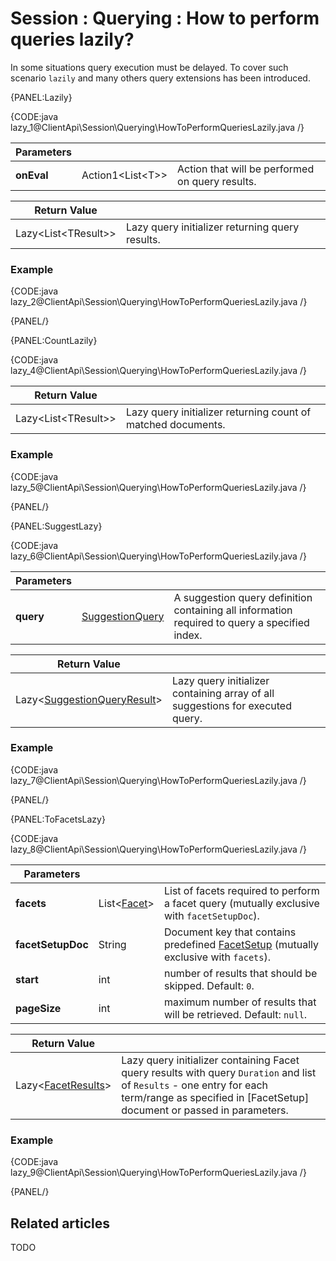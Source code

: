 # Session : Querying : How to perform queries lazily?

In some situations query execution must be delayed. To cover such scenario `lazily` and many others query extensions has been introduced.

{PANEL:Lazily}

{CODE:java lazy_1@ClientApi\Session\Querying\HowToPerformQueriesLazily.java /}

| Parameters | | |
| ------------- | ------------- | ----- |
| **onEval** | Action1&lt;List&lt;T&gt;&gt; | Action that will be performed on query results. |

| Return Value | |
| ------------- | ----- |
| Lazy<List&lt;TResult&gt;> | Lazy query initializer returning query results. |

### Example

{CODE:java lazy_2@ClientApi\Session\Querying\HowToPerformQueriesLazily.java /}

{PANEL/}

{PANEL:CountLazily}

{CODE:java lazy_4@ClientApi\Session\Querying\HowToPerformQueriesLazily.java /}

| Return Value | |
| ------------- | ----- |
| Lazy<List&lt;TResult&gt;> | Lazy query initializer returning count of matched documents. |

### Example

{CODE:java lazy_5@ClientApi\Session\Querying\HowToPerformQueriesLazily.java /}

{PANEL/}

{PANEL:SuggestLazy}

{CODE:java lazy_6@ClientApi\Session\Querying\HowToPerformQueriesLazily.java /}

| Parameters | | |
| ------------- | ------------- | ----- |
| **query** | [SuggestionQuery](../../../glossary/suggestion-query) | A suggestion query definition containing all information required to query a specified index. |

| Return Value | |
| ------------- | ----- |
| Lazy<[SuggestionQueryResult](../../../glossary/suggestion-query-result)> | Lazy query initializer containing array of all suggestions for executed query. |

### Example

{CODE:java lazy_7@ClientApi\Session\Querying\HowToPerformQueriesLazily.java /}

{PANEL/}

{PANEL:ToFacetsLazy}

{CODE:java lazy_8@ClientApi\Session\Querying\HowToPerformQueriesLazily.java /}

| Parameters | | |
| ------------- | ------------- | ----- |
| **facets** | List<[Facet](../../../glossary/facet)> | List of facets required to perform a facet query (mutually exclusive with `facetSetupDoc`). |
| **facetSetupDoc** | String | Document key that contains predefined [FacetSetup](../../../glossary/facet-setup) (mutually exclusive with `facets`). |
| **start** | int | number of results that should be skipped. Default: `0`. |
| **pageSize** | int | maximum number of results that will be retrieved. Default: `null`. |

| Return Value | |
| ------------- | ----- |
| Lazy<[FacetResults](../../../glossary/facet-results)> | Lazy query initializer containing Facet query results with query `Duration` and list of `Results` - one entry for each term/range as specified in [FacetSetup] document or passed in parameters. |

### Example

{CODE:java lazy_9@ClientApi\Session\Querying\HowToPerformQueriesLazily.java /}

{PANEL/}

## Related articles

TODO